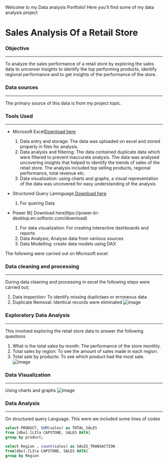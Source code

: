 Welcome to my Data analysis Portfolio! Here you'll find some of my data analysis project

# Sales Analysis Of a Retail Store

### Objective
----
To analyze the sales performance of a retail store by exploring the sales data to unconver insights to identify the top performing products, identify regional performance and to get insights of the performance of the store.

### Data sources
---
The primary source of this data is from my project topic.

### Tools Used
---
- Microsoft Excel[Download here](https:www.microsoft.com)
  1. Data entry and storage:
     The data was uploaded on excel and stored properly in files for analysis.
  2. Data analysis and filtering:
     The data contained duplicate data which were filtered to prevent inaccurate analysis. The data was analysed uncovering 
     insights that helped to identify the trends of sales of the 
     retail store. The analysis included top selling products, regional performance, total revenue etc.
  3. Data visualization:
     using charts and graphs, a visual representation of the data was uncovered for easy understanding of the analysis
   
- Structured Query Lamnguage[ Download here](http://www.microsoft.com)
  1. For quering Data
     
- Power Bi[ Download here]ttps://power-bi-desktop.en.softonic.com/download)
  1. For data visualization: For creating interactive dashboards and reports
  2. Data Analysis; Analyse data from variious sources
  3. Data Modelling: create data models using DAX
     
The following were carried out on Microsoft excel
### Data cleaning and processing
  ---
  During data cleaning and processing in excel the following steps were carried out;
  1. Data inspection: To identify missing duplictaes or erroneous data
  2. Duplicate  Removal: Identical records were eliminated
     ![image](https://github.com/user-attachments/assets/968e566c-145f-42ce-825c-f6af9f90be3a)

### Exploratory Data Analysis
  ---
  This involved exploring the retail store data to answer the following questions
  1. What is the total sales by month: The performance of the store monthly.
  2. Total sales by region: To see the amount of sales made in each region.
  3. Total sale by products: To see which product had the most sale.
   ![image](https://github.com/user-attachments/assets/34012f63-2afb-457f-83d0-2b87ec6c6759)

### Data Visualization
---
Using charts and graphs 
![image](https://github.com/user-attachments/assets/c709cab0-65e9-454b-b4ce-1b57f1982fbf)

### Data Analysis
---
On structured query Language. This were we included some lines of codes
```SQL
select PRODUCT, SUM(sales) as TOTAL_SALES 
from [dbo].[LIta CAPSTONE, SALES DATA]
group by product;
```
```SQL
select Region , count(sales) as SALES_TRANSACTION
from[dbo].[LIta CAPSTONE, SALES DATA]
group by Region
```





  
